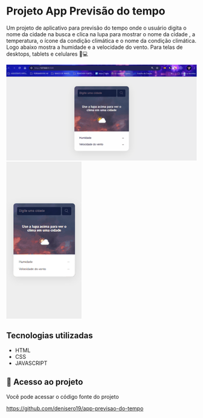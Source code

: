 # Projeto App Previsão do tempo

Um projeto de aplicativo para previsão do tempo onde o usuário digita o nome da cidade na busca e clica na lupa para mostrar o nome da cidade , a temperatura, o ícone da condição climática e o nome da condição climática. Logo abaixo mostra a humidade e a velocidade do vento. Para telas de desktops, tablets e celulares 📲💻

<img src="desktop.gif" alt="Imagem do desktop">

<img src="./mobile.gif" alt="Imagem do mobile">

## Tecnologias utilizadas
- HTML
- CSS
- JAVASCRIPT

## 📂 Acesso ao projeto

Você pode acessar o código fonte do projeto 

<https://github.com/denisero19/app-previsao-do-tempo>